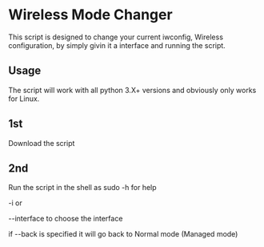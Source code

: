 # Wireless Mode Changer 
This script is designed to change your current iwconfig, Wireless configuration, by simply givin it a interface and running the script.

## Usage
The script will work with all python 3.X+ versions and obviously only works for Linux.

## 1st
Download the script

## 2nd
Run the script in the shell as sudo
-h for help

-i or 

--interface to choose the interface

if --back is specified it will go back to Normal mode (Managed mode)

